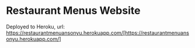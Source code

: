 # Restaurant Menus Website 

Deployed to Heroku, url: https://restaurantmenuansonyu.herokuapp.com/[https://restaurantmenuansonyu.herokuapp.com/]
